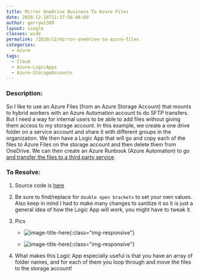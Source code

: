 ```yaml
---
title: Mirror OneDrive Business To Azure Files
date: 2020-12-16T11:37:56-06:00
author: gerryw1389
layout: single
classes: wide
permalink: /2020/12/mirror-onedrive-to-azure-files
categories:
  - Azure
tags:
  - Cloud
  - Azure-LogicApps
  - Azure-StorageAccounts
---
```

<!--more-->

### Description:

So I like to use an Azure Files (from an Azure Storage Account) that mounts to hybrid workers with an Azure Automation account to do SFTP transfers. But I need a way for internal users to be able to add files without giving them access to my storage account. In this example, we create a one drive folder on a service account and share it with different groups in the organization. We then have a Logic App that will go and copy each of the files to Azure Files on the storage account and then delete them from OneDrive. We can then create an Azure Runbook (Azure Automation) to go [and transfer the files to a third party service](https://automationadmin.com/2020/10/using-azure-automation-logic-apps-for-sftp).

### To Resolve:

1. Source code is [here](https://github.com/gerryw1389/terraform-examples/tree/main/2020-12-16-mirror-onedrive-to-azure-files/mirror-onedrive-to-azure-files/mirror-onedrive-to-azure-files.json)

2. Be sure to find/replace for `double open brackets` to set your own values. Also keep in mind I had to make many changes to sanitize it so it is just a general idea of how the Logic App will work, you might have to tweak it.

3. Pics

   - ![image-title-here](https://automationadmin.com/assets/images/uploads/2020/12/mirror1.jpg){:class="img-responsive"}

   - ![image-title-here](https://automationadmin.com/assets/images/uploads/2020/12/mirror2.jpg){:class="img-responsive"}

4. What makes this Logic App especially useful is that you have an array of folder names, and for each of them you loop through and move the files to the storage account!
